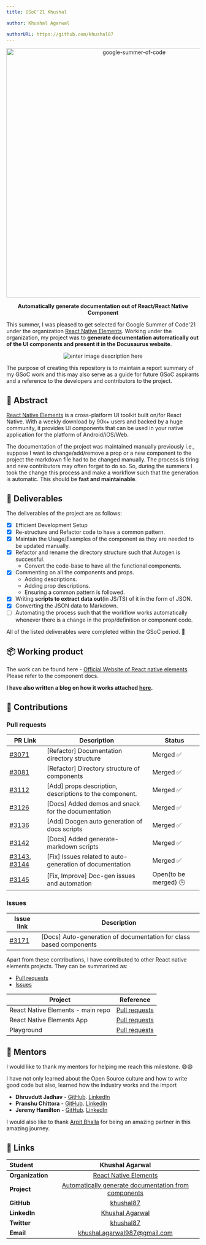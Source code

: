 ```yaml
---
title: GSoC'21 Khushal

author: Khushal Agarwal

authorURL: https://github.com/khushal87
---
```


<div  align="center">
	<a  href="https://summerofcode.withgoogle.com/projects/#5690075263795200"><img  src="https://pbs.twimg.com/media/EwIc141UUAUnA7x.png"  width="650"  alt="google-summer-of-code"/></a>
	<br />
	<b>
		<p>
		Automatically generate documentation out of React/React Native Component
		</p>
	</b>
</div>

This summer, I was pleased to get selected for Google Summer of Code'21 under the organization [React Native Elements](https://github.com/react-native-elements). Working under the organization, my project was to **generate documentation automatically out of the UI components and present it in the Docusaurus website**.

<div  align="center">

![enter image description here](https://media.giphy.com/media/ZcKASxMYMKA9SQnhIl/giphy.gif)

</div>

The purpose of creating this repository is to maintain a report summary of my GSoC work and this may also serve as a guide for future GSoC aspirants and a reference to the developers and contributors to the project.

## 📙 Abstract

[React Native Elements](https://www.npmjs.com/package/react-native-elements) is a cross-platform UI toolkit built on/for React Native. With a weekly download by 90k+ users and backed by a huge community, it provides UI components that can be used in your native application for the platform of Android/iOS/Web.

The documentation of the project was maintained manually previously i.e., suppose I want to change/add/remove a prop or a new component to the project the markdown file had to be changed manually. The process is tiring and new contributors may often forget to do so. So, during the summers I took the change this process and make a workflow such that the generation is automatic. This should be **fast and maintainable**.

## 📝 Deliverables

The deliverables of the project are as follows:

- [x] Efficient Development Setup
- [x] Re-structure and Refactor code to have a common pattern.
- [x] Maintain the Usage/Examples of the component as they are needed to be updated manually.
- [x] Refactor and rename the directory structure such that Autogen is successful.
  - Convert the code-base to have all the functional components.
- [x] Commenting on all the components and props.
  - Adding descriptions.
  - Adding prop descriptions.
  - Ensuring a common pattern is followed.
- [x] Writing **scripts to extract data out**(in JS/TS) of it in the form of JSON.
- [x] Converting the JSON data to Markdown.
- [ ] Automating the process such that the workflow works automatically whenever there is a change in the prop/definition or component code.

All of the listed deliverables were completed within the GSoC period. 🎉

## 📦 Working product

The work can be found here - [Official Website of React native elements](https://reactnativeelements.com/docs/next/). Please refer to the component docs.

**I have also written a blog on how it works attached [here](https://deploy-preview-3145--react-native-elements.netlify.app/blog/2021/08/12/auto-generation-of-docs).**

## 🚀 Contributions

### Pull requests

| PR Link                                                                                                                                                              | Description                                              | Status                |
| -------------------------------------------------------------------------------------------------------------------------------------------------------------------- | -------------------------------------------------------- | --------------------- |
| [#3071](https://github.com/react-native-elements/react-native-elements/pull/3071)                                                                                    | [Refactor] Documentation directory structure             | Merged ✅             |
| [#3081](https://github.com/react-native-elements/react-native-elements/pull/3081)                                                                                    | [Refactor] Directory structure of components             | Merged ✅             |
| [#3112](https://github.com/react-native-elements/react-native-elements/pull/3112)                                                                                    | [Add] props description, descriptions to the component.  | Merged ✅             |
| [#3126](https://github.com/react-native-elements/react-native-elements/pull/3126)                                                                                    | [Docs] Added demos and snack for the documentation       | Merged ✅             |
| [#3136](https://github.com/react-native-elements/react-native-elements/pull/3136)                                                                                    | [Add] Docgen auto generation of docs scripts             | Merged ✅             |
| [#3142](https://github.com/react-native-elements/react-native-elements/pull/3142)                                                                                    | [Docs] Added generate-markdown scripts                   | Merged ✅             |
| [#3143](https://github.com/react-native-elements/react-native-elements/pull/3143), [#3144](https://github.com/react-native-elements/react-native-elements/pull/3144) | [Fix] Issues related to auto-generation of documentation | Merged ✅             |
| [#3145](https://github.com/react-native-elements/react-native-elements/pull/3145)                                                                                    | [Fix, Improve] Doc-gen issues and automation             | Open(to be merged) 🕒 |

### Issues

| Issue link                                                                          | Description                                                        |
| ----------------------------------------------------------------------------------- | ------------------------------------------------------------------ |
| [#3171](https://github.com/react-native-elements/react-native-elements/issues/3171) | [Docs] Auto-generation of documentation for class based components |

Apart from these contributions, I have contributed to other React native elements projects. They can be summarized as:

- [Pull requests](https://github.com/pulls?q=is:pr+org:react-native-elements+author:khushal87)
- [Issues](https://github.com/issues?q=is:issue+org:react-native-elements+author:khushal87)

| Project                           | Reference                                                                                                                          |
| --------------------------------- | ---------------------------------------------------------------------------------------------------------------------------------- |
| React Native Elements - main repo | [Pull requests](https://github.com/react-native-elements/react-native-elements/pulls?q=is%3Apr+author%3Akhushal87+)                |
| React Native Elements App         | [Pull requests](https://github.com/react-native-elements/react-native-elements-app/pulls?q=is%3Apr+author%3Akhushal87+is%3Aclosed) |
| Playground                        | [Pull requests](https://github.com/react-native-elements/playground/pulls?q=is%3Apr+author%3Akhushal87+is%3Aclosed)                |

## 👨 Mentors

I would like to thank my mentors for helping me reach this milestone. 😄😄

I have not only learned about the Open Source culture and how to write good code but also, learned how the industry works and the import

- **Dhruvdutt Jadhav** - [GitHub](https://github.com/dhruvdutt). [LinkedIn](https://www.linkedin.com/in/dhruvdutt-jadhav/)
- **Pranshu Chittora** - [GitHub](https://github.com/pranshuchittora). [LinkedIn](https://www.linkedin.com/in/pranshuchittora/)
- **Jeremy Hamilton** - [GitHub](https://github.com/flyingcircle). [LinkedIn](https://www.linkedin.com/in/jeremy-hamilton-19b6217b/)

I would also like to thank [Arpit Bhalla](https://github.com/arpitBhalla) for being an amazing partner in this amazing journey.

## 🔗 Links

<div  align="center">

| **Student**      |                                                    Khushal Agarwal                                                     |
| :--------------- | :--------------------------------------------------------------------------------------------------------------------: |
| **Organization** |                           [React Native Elements](https://github.com/react-native-elements/)                           |
| **Project**      | [Automatically generate documentation from components](https://summerofcode.withgoogle.com/projects/#5690075263795200) |
| **GitHub**       |                                       [khushal87](https://github.com/khushal87)                                        |
| **LinkedIn**     |                                [Khushal Agarwal](https://www.linkedin.com/in/khushal87)                                |
| **Twitter**      |                                     [khushal87](https://www.twitter.com/khushal87)                                     |
| **Email**        |                    <a  href="mailto:khushal.agarwal987@gmail.com">khushal.agarwal987@gmail.com</a>                     |

</div>

